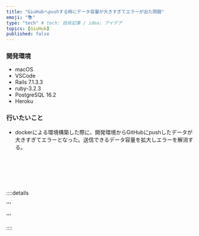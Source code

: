 ```yaml
---
title: "GiuHubへpushする時にデータ容量が大きすぎてエラーが出た問題"
emoji: "📚"
type: "tech" # tech: 技術記事 / idea: アイデア
topics: [GiuHub]
published: false
---
```

### 開発環境
- macOS
- VSCode
- Rails 7.1.3.3
- ruby-3.2.3
- PostgreSQL 16.2
- Heroku

### 行いたいこと
- dockerによる環境構築した際に、開発環境からGitHubにpushしたデータが大きすぎてエラーとなった。送信できるデータ容量を拡大しエラーを解消する。


<br>
<br>
<br>

# 


::::details 

'''


'''

::::

<br>
<br>
<br>